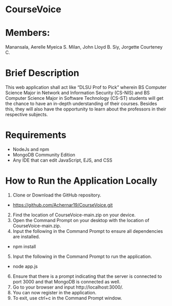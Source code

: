 # CourseVoice

# Members:
Manansala, Aerelle Myeica S.
Milan, John Lloyd B.
Siy, Jorgette Courteney C.

# Brief Description
This web application shall act like “DLSU Prof to Pick” wherein BS Computer Science Major in Network and Information Security (CS-NIS) and BS Computer Science Major in Software Technology (CS-ST) students will get the chance to have an in-depth understanding of their courses. Besides this, they will also have the opportunity to learn about the professors in their respective subjects.

# Requirements
- NodeJs and npm
- MongoDB Community Edition
- Any IDE that can edit JavaScript, EJS, and CSS

# How to Run the Application Locally
1. Clone or Download the GitHub repository.
  - https://github.com/Achernar19/CourseVoice.git
2. Find the location of CourseVoice-main.zip on your device.
3. Open the Command Prompt on your desktop with the location of CourseVoice-main.zip.
4. Input the following in the Command Prompt to ensure all dependencies are installed.
  - npm install
5. Input the following in the Command Prompt to run the application.
  - node app.js 
6. Ensure that there is a prompt indicating that the server is connected to port 3000 and that MongoDB is connected as well.
7. Go to your browser and input http://localhost:3000/.
8. You can now register in the application.
9. To exit, use ctrl+c in the Command Prompt window.
